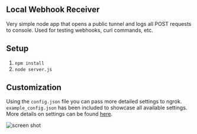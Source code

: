 ## Local Webhook Receiver

Very simple node app that opens a public tunnel and logs all POST requests to console. Used for testing webhooks, curl commands, etc. 

## Setup
1. `npm install`  
2. `node server.js`

## Customization
Using the `config.json` file you can pass more detailed settings to ngrok. `example_config.json` has been included to showcase all available settings. More details on settings can be found [here](https://www.npmjs.com/package/ngrok).

![screen shot](https://raw.githubusercontent.com/markhayden/local-listener/master/img/screenshot.png)
